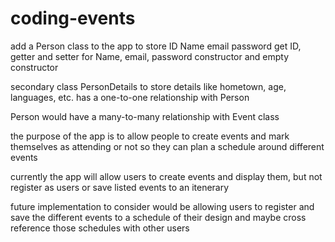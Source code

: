 # coding-events

add a Person class to the app to store
ID
Name
email
password
get ID, getter and setter for Name, email, password
constructor and empty constructor

secondary class  PersonDetails to store details like hometown, age, languages, etc. has a one-to-one 
  relationship with Person

Person would have a many-to-many relationship with Event class

the purpose of the app is to allow people to create events and mark themselves as attending or not so
  they can plan a schedule around different events
  
currently the app will allow users to create events and display them, but not register as users or save 
  listed events to an itenerary
  
future implementation to consider would be allowing users to register and save the different events to
  a schedule of their design and maybe cross reference those schedules with other users
